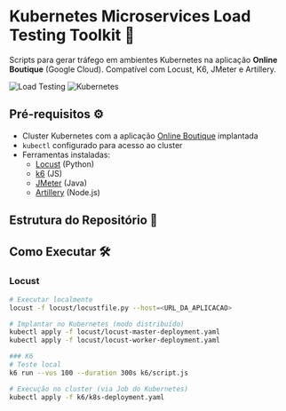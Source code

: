 # Kubernetes Microservices Load Testing Toolkit 🚀

Scripts para gerar tráfego em ambientes Kubernetes na aplicação **Online Boutique** (Google Cloud). Compatível com Locust, K6, JMeter e Artillery.

![Load Testing](https://img.shields.io/badge/Load_Testing-Toolkit-blue) 
![Kubernetes](https://img.shields.io/badge/Platform-Kubernetes-purple)

## Pré-requisitos ⚙️

- Cluster Kubernetes com a aplicação [Online Boutique](https://github.com/GoogleCloudPlatform/microservices-demo) implantada
- `kubectl` configurado para acesso ao cluster
- Ferramentas instaladas:
  - [Locust](https://locust.io/) (Python)
  - [k6](https://k6.io/) (JS)
  - [JMeter](https://jmeter.apache.org/) (Java)
  - [Artillery](https://artillery.io/) (Node.js)

## Estrutura do Repositório 📂

## Como Executar 🛠️

### Locust
```bash
# Executar localmente
locust -f locust/locustfile.py --host=<URL_DA_APLICACAO>

# Implantar no Kubernetes (modo distribuído)
kubectl apply -f locust/locust-master-deployment.yaml
kubectl apply -f locust/locust-worker-deployment.yaml

### K6
# Teste local
k6 run --vus 100 --duration 300s k6/script.js

# Execução no cluster (via Job do Kubernetes)
kubectl apply -f k6/k8s-deployment.yaml




